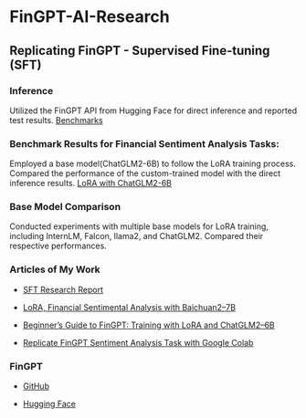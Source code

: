 # FinGPT-AI-Research

## Replicating FinGPT - Supervised Fine-tuning (SFT)

### Inference
Utilized the FinGPT API from Hugging Face for direct inference and reported test results. [Benchmarks](https://github.com/Weiyao-Li/FinGPT-AI-Research/blob/main/benchmarks.ipynb)

### Benchmark Results for Financial Sentiment Analysis Tasks:
Employed a base model(ChatGLM2-6B) to follow the LoRA training process. Compared the performance of the custom-trained model with the direct inference results. [LoRA with ChatGLM2-6B](https://github.com/Weiyao-Li/FinGPT-AI-Research/blob/main/with_4_benchmarks_LORA_with_Chatglm2_6b.ipynb)

### Base Model Comparison
Conducted experiments with multiple base models for LoRA training, including InternLM, Falcon, llama2, and ChatGLM2. Compared their respective performances. 

### Articles of My Work



- [SFT Research Report](https://github.com/Weiyao-Li/FinGPT-AI-Research/blob/main/Research%20Report.pdf)

- [LoRA, Financial Sentimental Analysis with Baichuan2–7B](https://medium.com/@nolanwyl/financial-sentimental-analysis-with-baichuan2-7b-ad1a49ef81a1)

- [Beginner’s Guide to FinGPT: Training with LoRA and ChatGLM2–6B](https://byfintech.medium.com/beginners-guide-to-fingpt-training-with-lora-chatglm2-6b-9eb5ace7fe99)

- [Replicate FinGPT Sentiment Analysis Task with Google Colab](https://medium.com/p/f0bad1fd7934)

### FinGPT
- [GitHub](https://github.com/AI4Finance-Foundation/FinGPT)

- [Hugging Face](https://huggingface.co/FinGPT)